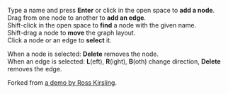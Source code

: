 Type a name and press **Enter** or click in the open space to **add a node**.  
Drag from one node to another to **add an edge**.  
Shift-click in the open space to **find** a node with the given name.  
Shift-drag a node to **move** the graph layout.  
Click a node or an edge to **select** it.

When a node is selected: **Delete** removes the node.  
When an edge is selected: **L**(eft), **R**(ight), **B**(oth) change direction, **Delete** removes the edge.

Forked from [a demo by Ross Kirsling](http://bl.ocks.org/rkirsling/5001347).
